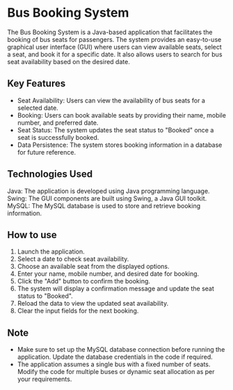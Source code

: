 # Bus Booking System
The Bus Booking System is a Java-based application that facilitates the booking of bus seats for passengers. The system provides an easy-to-use graphical user interface (GUI) where users can view available seats, select a seat, and book it for a specific date. It also allows users to search for bus seat availability based on the desired date.

## Key Features
- Seat Availability: Users can view the availability of bus seats for a selected date.
- Booking: Users can book available seats by providing their name, mobile number, and preferred date.
- Seat Status: The system updates the seat status to "Booked" once a seat is successfully booked.
- Data Persistence: The system stores booking information in a database for future reference.

## Technologies Used
Java: The application is developed using Java programming language.
Swing: The GUI components are built using Swing, a Java GUI toolkit.
MySQL: The MySQL database is used to store and retrieve booking information.

## How to use
1. Launch the application.
2. Select a date to check seat availability.
3. Choose an available seat from the displayed options.
4. Enter your name, mobile number, and desired date for booking.
5. Click the "Add" button to confirm the booking.
6. The system will display a confirmation message and update the seat status to "Booked".
7. Reload the data to view the updated seat availability.
8. Clear the input fields for the next booking.

## Note
- Make sure to set up the MySQL database connection before running the application. Update the database credentials in the code if required.
- The application assumes a single bus with a fixed number of seats. Modify the code for multiple buses or dynamic seat allocation as per your requirements.
